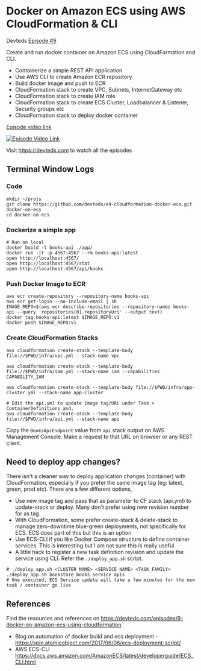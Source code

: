 # Docker on Amazon ECS using AWS CloudFormation & CLI

Devteds [Episode #9](https://devteds.com/episodes/9-docker-on-amazon-ecs-using-cloudformation)

Create and run docker container on Amazon ECS using CloudFormation and CLI.

- Containerize a simple REST API application
- Use AWS CLI to create Amazon ECR repository
- Build docker image and push to ECR
- CloudFormation stack to create VPC, Subnets, InternetGateway etc
- CloudFormation stack to create IAM role
- CloudFormation stack to create ECS Cluster, Loadbalancer & Listener, Security groups etc
- CloudFormation stack to deploy docker container

[Episode video link](https://youtu.be/Gr2yTSsVSqg)

[![Episode Video Link](https://i.ytimg.com/vi/Gr2yTSsVSqg/hqdefault.jpg)](https://youtu.be/Gr2yTSsVSqg)

Visit https://devteds.com to watch all the episodes

## Terminal Window Logs

### Code

```
mkdir ~/projs
git clone https://github.com/devteds/e9-cloudformation-docker-ecs.git docker-on-ecs
cd docker-on-ecs
```

### Dockerize a simple app

```
# Run on local
docker build -t books-api ./app/
docker run -it -p 4567:4567 --rm books-api:latest
open http://localhost:4567/
open http://localhost:4567/stat
open http://localhost:4567/api/books
```

### Push Docker Image to ECR

```
aws ecr create-repository --repository-name books-api
aws ecr get-login --no-include-email | sh
IMAGE_REPO=$(aws ecr describe-repositories --repository-names books-api --query 'repositories[0].repositoryUri' --output text)
docker tag books-api:latest $IMAGE_REPO:v1
docker push $IMAGE_REPO:v1
```

### Create CloudFormation Stacks

```
aws cloudformation create-stack --template-body file://$PWD/infra/vpc.yml --stack-name vpc

aws cloudformation create-stack --template-body file://$PWD/infra/iam.yml --stack-name iam --capabilities CAPABILITY_IAM

aws cloudformation create-stack --template-body file://$PWD/infra/app-cluster.yml --stack-name app-cluster

# Edit the api.yml to update Image tag/URL under Task > ContainerDefinitions and,
aws cloudformation create-stack --template-body file://$PWD/infra/api.yml --stack-name api
```

Copy the `BooksApiEndpoint` value from `api` stack output on AWS Management Console. Make a request to that URL on browser or any REST client.

## Need to deploy app changes?

There isn't a cleaner way to deploy application changes (container) with CloudFormation, especially if you prefer the same image tag (eg: latest, green, prod etc). There are a few different options,

- Use new image tag and pass that as parameter to CF stack (api.yml) to update-stack or deploy. Many don't prefer using new revision number for as tag.
- With CloudFormation, some prefer create-stack & delete-stack to manage zero-downtime blue-green deployments, not specifically for ECS. ECS does part of this but this is an option
- Use ECS-CLI if you like Docker Compose structure to define container services. This is interesting but I am not sure this is really useful.
- A little hack to register a new task definition revision and update the service using CLI. Refer the `./deploy_app.sh` script.

```
# ./deploy_app.sh <CLUSTER NAME> <SERVICE NAME> <TASK FAMILY>
./deploy_app.sh bookstore books-service apis
# One executed, ECS Service update will take a few minutes for the new task / container go live
```


## References

Find the resources and references on https://devteds.com/episodes/9-docker-on-amazon-ecs-using-cloudformation

- Blog on automation of docker build and ecs deployment - https://spin.atomicobject.com/2017/06/06/ecs-deployment-script/
- AWS ECS-CLI https://docs.aws.amazon.com/AmazonECS/latest/developerguide/ECS_CLI.html

